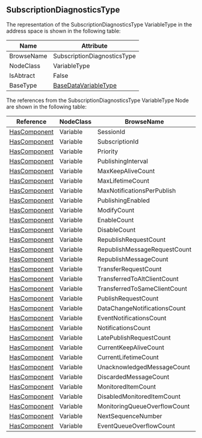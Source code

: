 <!-- objecttype -->
## SubscriptionDiagnosticsType
The representation of the SubscriptionDiagnosticsType VariableType in the address space is shown in the following table:  

|Name|Attribute|
|---|---|
|BrowseName|SubscriptionDiagnosticsType|
|NodeClass|VariableType|
|IsAbtract|False|
|BaseType|[BaseDataVariableType](../../../Part5/VariableTypes/BaseDataVariableType/readme.md)|

The references from the SubscriptionDiagnosticsType VariableType Node are shown in the following table:  

|Reference|NodeClass|BrowseName|DataType|TypeDefinition|ModellingRule|
|---|---|---|---|---|---|
|[HasComponent](../../../Part3/ReferenceTypes/HasComponent/readme.md)|Variable|SessionId|[NodeId](../../../Part3/DataTypes/NodeId/readme.md)|[BaseDataVariableType](../../Part5/VariableTypes/BaseDataVariableType/readme.md)|[Mandatory](../../Objects/Mandatory/readme.md)|
|[HasComponent](../../../Part3/ReferenceTypes/HasComponent/readme.md)|Variable|SubscriptionId|[UInt32](../../../Part3/DataTypes/UInt32/readme.md)|[BaseDataVariableType](../../Part5/VariableTypes/BaseDataVariableType/readme.md)|[Mandatory](../../Objects/Mandatory/readme.md)|
|[HasComponent](../../../Part3/ReferenceTypes/HasComponent/readme.md)|Variable|Priority|[Byte](../../../Part3/DataTypes/Byte/readme.md)|[BaseDataVariableType](../../Part5/VariableTypes/BaseDataVariableType/readme.md)|[Mandatory](../../Objects/Mandatory/readme.md)|
|[HasComponent](../../../Part3/ReferenceTypes/HasComponent/readme.md)|Variable|PublishingInterval|[Double](../../../Part3/DataTypes/Double/readme.md)|[BaseDataVariableType](../../Part5/VariableTypes/BaseDataVariableType/readme.md)|[Mandatory](../../Objects/Mandatory/readme.md)|
|[HasComponent](../../../Part3/ReferenceTypes/HasComponent/readme.md)|Variable|MaxKeepAliveCount|[UInt32](../../../Part3/DataTypes/UInt32/readme.md)|[BaseDataVariableType](../../Part5/VariableTypes/BaseDataVariableType/readme.md)|[Mandatory](../../Objects/Mandatory/readme.md)|
|[HasComponent](../../../Part3/ReferenceTypes/HasComponent/readme.md)|Variable|MaxLifetimeCount|[UInt32](../../../Part3/DataTypes/UInt32/readme.md)|[BaseDataVariableType](../../Part5/VariableTypes/BaseDataVariableType/readme.md)|[Mandatory](../../Objects/Mandatory/readme.md)|
|[HasComponent](../../../Part3/ReferenceTypes/HasComponent/readme.md)|Variable|MaxNotificationsPerPublish|[UInt32](../../../Part3/DataTypes/UInt32/readme.md)|[BaseDataVariableType](../../Part5/VariableTypes/BaseDataVariableType/readme.md)|[Mandatory](../../Objects/Mandatory/readme.md)|
|[HasComponent](../../../Part3/ReferenceTypes/HasComponent/readme.md)|Variable|PublishingEnabled|[Boolean](../../../Part3/DataTypes/Boolean/readme.md)|[BaseDataVariableType](../../Part5/VariableTypes/BaseDataVariableType/readme.md)|[Mandatory](../../Objects/Mandatory/readme.md)|
|[HasComponent](../../../Part3/ReferenceTypes/HasComponent/readme.md)|Variable|ModifyCount|[UInt32](../../../Part3/DataTypes/UInt32/readme.md)|[BaseDataVariableType](../../Part5/VariableTypes/BaseDataVariableType/readme.md)|[Mandatory](../../Objects/Mandatory/readme.md)|
|[HasComponent](../../../Part3/ReferenceTypes/HasComponent/readme.md)|Variable|EnableCount|[UInt32](../../../Part3/DataTypes/UInt32/readme.md)|[BaseDataVariableType](../../Part5/VariableTypes/BaseDataVariableType/readme.md)|[Mandatory](../../Objects/Mandatory/readme.md)|
|[HasComponent](../../../Part3/ReferenceTypes/HasComponent/readme.md)|Variable|DisableCount|[UInt32](../../../Part3/DataTypes/UInt32/readme.md)|[BaseDataVariableType](../../Part5/VariableTypes/BaseDataVariableType/readme.md)|[Mandatory](../../Objects/Mandatory/readme.md)|
|[HasComponent](../../../Part3/ReferenceTypes/HasComponent/readme.md)|Variable|RepublishRequestCount|[UInt32](../../../Part3/DataTypes/UInt32/readme.md)|[BaseDataVariableType](../../Part5/VariableTypes/BaseDataVariableType/readme.md)|[Mandatory](../../Objects/Mandatory/readme.md)|
|[HasComponent](../../../Part3/ReferenceTypes/HasComponent/readme.md)|Variable|RepublishMessageRequestCount|[UInt32](../../../Part3/DataTypes/UInt32/readme.md)|[BaseDataVariableType](../../Part5/VariableTypes/BaseDataVariableType/readme.md)|[Mandatory](../../Objects/Mandatory/readme.md)|
|[HasComponent](../../../Part3/ReferenceTypes/HasComponent/readme.md)|Variable|RepublishMessageCount|[UInt32](../../../Part3/DataTypes/UInt32/readme.md)|[BaseDataVariableType](../../Part5/VariableTypes/BaseDataVariableType/readme.md)|[Mandatory](../../Objects/Mandatory/readme.md)|
|[HasComponent](../../../Part3/ReferenceTypes/HasComponent/readme.md)|Variable|TransferRequestCount|[UInt32](../../../Part3/DataTypes/UInt32/readme.md)|[BaseDataVariableType](../../Part5/VariableTypes/BaseDataVariableType/readme.md)|[Mandatory](../../Objects/Mandatory/readme.md)|
|[HasComponent](../../../Part3/ReferenceTypes/HasComponent/readme.md)|Variable|TransferredToAltClientCount|[UInt32](../../../Part3/DataTypes/UInt32/readme.md)|[BaseDataVariableType](../../Part5/VariableTypes/BaseDataVariableType/readme.md)|[Mandatory](../../Objects/Mandatory/readme.md)|
|[HasComponent](../../../Part3/ReferenceTypes/HasComponent/readme.md)|Variable|TransferredToSameClientCount|[UInt32](../../../Part3/DataTypes/UInt32/readme.md)|[BaseDataVariableType](../../Part5/VariableTypes/BaseDataVariableType/readme.md)|[Mandatory](../../Objects/Mandatory/readme.md)|
|[HasComponent](../../../Part3/ReferenceTypes/HasComponent/readme.md)|Variable|PublishRequestCount|[UInt32](../../../Part3/DataTypes/UInt32/readme.md)|[BaseDataVariableType](../../Part5/VariableTypes/BaseDataVariableType/readme.md)|[Mandatory](../../Objects/Mandatory/readme.md)|
|[HasComponent](../../../Part3/ReferenceTypes/HasComponent/readme.md)|Variable|DataChangeNotificationsCount|[UInt32](../../../Part3/DataTypes/UInt32/readme.md)|[BaseDataVariableType](../../Part5/VariableTypes/BaseDataVariableType/readme.md)|[Mandatory](../../Objects/Mandatory/readme.md)|
|[HasComponent](../../../Part3/ReferenceTypes/HasComponent/readme.md)|Variable|EventNotificationsCount|[UInt32](../../../Part3/DataTypes/UInt32/readme.md)|[BaseDataVariableType](../../Part5/VariableTypes/BaseDataVariableType/readme.md)|[Mandatory](../../Objects/Mandatory/readme.md)|
|[HasComponent](../../../Part3/ReferenceTypes/HasComponent/readme.md)|Variable|NotificationsCount|[UInt32](../../../Part3/DataTypes/UInt32/readme.md)|[BaseDataVariableType](../../Part5/VariableTypes/BaseDataVariableType/readme.md)|[Mandatory](../../Objects/Mandatory/readme.md)|
|[HasComponent](../../../Part3/ReferenceTypes/HasComponent/readme.md)|Variable|LatePublishRequestCount|[UInt32](../../../Part3/DataTypes/UInt32/readme.md)|[BaseDataVariableType](../../Part5/VariableTypes/BaseDataVariableType/readme.md)|[Mandatory](../../Objects/Mandatory/readme.md)|
|[HasComponent](../../../Part3/ReferenceTypes/HasComponent/readme.md)|Variable|CurrentKeepAliveCount|[UInt32](../../../Part3/DataTypes/UInt32/readme.md)|[BaseDataVariableType](../../Part5/VariableTypes/BaseDataVariableType/readme.md)|[Mandatory](../../Objects/Mandatory/readme.md)|
|[HasComponent](../../../Part3/ReferenceTypes/HasComponent/readme.md)|Variable|CurrentLifetimeCount|[UInt32](../../../Part3/DataTypes/UInt32/readme.md)|[BaseDataVariableType](../../Part5/VariableTypes/BaseDataVariableType/readme.md)|[Mandatory](../../Objects/Mandatory/readme.md)|
|[HasComponent](../../../Part3/ReferenceTypes/HasComponent/readme.md)|Variable|UnacknowledgedMessageCount|[UInt32](../../../Part3/DataTypes/UInt32/readme.md)|[BaseDataVariableType](../../Part5/VariableTypes/BaseDataVariableType/readme.md)|[Mandatory](../../Objects/Mandatory/readme.md)|
|[HasComponent](../../../Part3/ReferenceTypes/HasComponent/readme.md)|Variable|DiscardedMessageCount|[UInt32](../../../Part3/DataTypes/UInt32/readme.md)|[BaseDataVariableType](../../Part5/VariableTypes/BaseDataVariableType/readme.md)|[Mandatory](../../Objects/Mandatory/readme.md)|
|[HasComponent](../../../Part3/ReferenceTypes/HasComponent/readme.md)|Variable|MonitoredItemCount|[UInt32](../../../Part3/DataTypes/UInt32/readme.md)|[BaseDataVariableType](../../Part5/VariableTypes/BaseDataVariableType/readme.md)|[Mandatory](../../Objects/Mandatory/readme.md)|
|[HasComponent](../../../Part3/ReferenceTypes/HasComponent/readme.md)|Variable|DisabledMonitoredItemCount|[UInt32](../../../Part3/DataTypes/UInt32/readme.md)|[BaseDataVariableType](../../Part5/VariableTypes/BaseDataVariableType/readme.md)|[Mandatory](../../Objects/Mandatory/readme.md)|
|[HasComponent](../../../Part3/ReferenceTypes/HasComponent/readme.md)|Variable|MonitoringQueueOverflowCount|[UInt32](../../../Part3/DataTypes/UInt32/readme.md)|[BaseDataVariableType](../../Part5/VariableTypes/BaseDataVariableType/readme.md)|[Mandatory](../../Objects/Mandatory/readme.md)|
|[HasComponent](../../../Part3/ReferenceTypes/HasComponent/readme.md)|Variable|NextSequenceNumber|[UInt32](../../../Part3/DataTypes/UInt32/readme.md)|[BaseDataVariableType](../../Part5/VariableTypes/BaseDataVariableType/readme.md)|[Mandatory](../../Objects/Mandatory/readme.md)|
|[HasComponent](../../../Part3/ReferenceTypes/HasComponent/readme.md)|Variable|EventQueueOverflowCount|[UInt32](../../../Part3/DataTypes/UInt32/readme.md)|[BaseDataVariableType](../../Part5/VariableTypes/BaseDataVariableType/readme.md)|[Mandatory](../../Objects/Mandatory/readme.md)|

